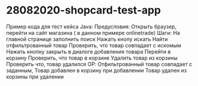 # 28082020-shopcard-test-app
Пример кода для тест кейса Java:
Предусловия:
     Открыть браузер, перейти на сайт магазина ( в данном примере оnlinetrade)
Шаги:
     На главной странице заполнить поиск
     Нажать кнопу искать
     Найти отфильтрованный товар
     Проверить, что товар совпадает с искомым
     Нажать кнопку закрыть в диалоге добавления товара
     Перейти в корзину
     Проверить, что товар в корзине
     Удалить товар из корзины
     Проверить что, товар удалился
ОР:
  Отфильтрованный товар совпадает с заданным,
  Товар добавлен в корзину при добавлении
  Товар удален из корзины при удалении
    

